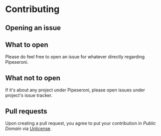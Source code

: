 # Contributing


## Opening an issue


What to open
------------

Please do feel free to open an issue for whatever directly regarding Pipeseroni.


What not to open
----------------

If it's about any project under Pipeseroni, please open issues under project's issue tracker.


## Pull requests

Upon creating a pull request, you agree to put your contribution in *Public Domain* via [Unlicense][LICENSE].

[LICENSE]: LICENSE

